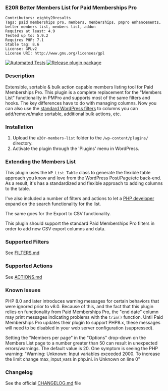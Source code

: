 ### E20R Better Members List for Paid Memberships Pro
`Contributors: eighty20results` <br />
`Tags: paid memberships pro, members, memberships, pmpro enhancements, better members list, members list, addon` <br />
`Requires at least: 4.9` <br />
`Tested up to: 5.9.2` <br />
`Requires PHP: 7.1` <br />
`Stable tag: 8.6` <br />
`License: GPLv2` <br />
`License URI: http://www.gnu.org/licenses/gpl` <br />

[![Automated Tests](https://github.com/eighty20results/e20r-members-list/actions/workflows/pushed-to-github.yml/badge.svg)](https://github.com/eighty20results/e20r-members-list/actions/workflows/pushed-to-github.yml) [![Release plugin package](https://github.com/eighty20results/e20r-members-list/actions/workflows/release-plugin.yml/badge.svg)](https://github.com/eighty20results/e20r-members-list/actions/workflows/release-plugin.yml)

### Description

Extensible, sortable & bulk action capable members listing tool for Paid Memberships Pro. This plugin is a complete replacement for the "Members List" functionality in PMPro and supports most of the same filters and hooks. The key differences have to do with managing columns. Now you can also use the [standard WordPress filters](https://developer.wordpress.org/reference/classes/wp_list_table/) to columns you can add/remove/make sortable, additional bulk actions, etc.

### Installation

1. Upload the `e20r-members-list` folder to the `/wp-content/plugins/` directory.
1. Activate the plugin through the 'Plugins' menu in WordPress.

### Extending the Members List

This plugin uses the `WP_List_Table` class to generate the flexible table approach you know and love from the WordPress Post/Page/etc back-end. As a result, it's has a standardized and flexible approach to adding columns to the table.

I've also included a number of filters and actions to let a [PHP developer](https://eighty20results.com/need-something-else/) expand on the search functionality for the list.

The same goes for the Export to CSV functionality.

This plugin should support the standard Paid Memberships Pro filters in order to add new CSV export columns and data.

### Supported Filters
See [FILTERS.md](https://github.com/eighty20results.com/e20r-members-list/blob/main/docs/FILTERS.md)

### Supported Actions
See [ACTIONS.md](https://github.com/eighty20results.com/e20r-members-list/blob/main/docs/ACTIONS.md)


### Known Issues
PHP 8.0 and later introduces warning messages for certain behaviors that were ignored prior to v8.0. Because of this, and the fact that this plugin relies on functionality from Paid Memberships Pro, the "end date" column may print messages indicating problems with the `trim()` function. Until Paid Memberships Pro updates their plugin to support PHP8.x, these messages will need to be disabled in your web server configuration (suppressed).

Setting the "Members per page" in the "Options" drop-down on the Members List page to a number greater than 50 can result in unexpected errors/warnings. The default value is 20. One symptom is seeing the PHP warning: "Warning: Unknown: Input variables exceeded 2000. To increase the limit change max_input_vars in php.ini. in Unknown on line 0"

### Changelog
See the official [CHANGELOG.md](https://github.com/eighty20results.com/e20r-members-list/blob/main/CHANGELOG.md) file
